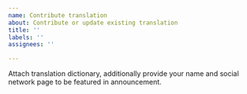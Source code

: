 ```yaml
---
name: Contribute translation
about: Contribute or update existing translation
title: ''
labels: ''
assignees: ''

---
```


Attach translation dictionary, additionally provide your name and social network page to be featured in announcement.
